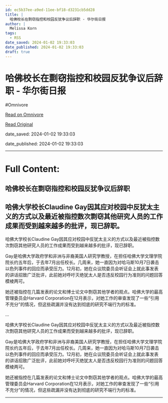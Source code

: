 ```yaml
---
id: ec5b37ee-a9ed-11ee-bf18-d3231cb5dd28
title: |
  哈佛校长在剽窃指控和校园反犹争议后辞职 - 华尔街日报
author: |
  Melissa Korn
tags:
  - RSS
date_saved: 2024-01-02 19:33:03
date_published: 2024-01-02 19:33:03
draft: true
---
```


# 哈佛校长在剽窃指控和校园反犹争议后辞职 - 华尔街日报
#Omnivore

[Read on Omnivore](https://omnivore.app/me/-18ccd834c4b)

[Read Original](https://cn.wsj.com/amp/articles/%E5%93%88%E4%BD%9B%E6%A0%A1%E9%95%BF%E5%9C%A8%E5%89%BD%E7%AA%83%E6%8C%87%E6%8E%A7%E5%92%8C%E6%A0%A1%E5%9B%AD%E5%8F%8D%E7%8A%B9%E4%BA%89%E8%AE%AE%E5%90%8E%E8%BE%9E%E8%81%8C-fd1d6f88)

date_saved: 2024-01-02 19:33:03

date_published: 2024-01-02 19:33:03

--- 

# Full Content: 

##  哈佛校长在剽窃指控和校园反犹争议后辞职

## 哈佛大学校长Claudine Gay因其应对校园中反犹太主义的方式以及最近被指控数次剽窃其他研究人员的工作成果而受到越来越多的批评，现已辞职。

哈佛大学校长Claudine Gay因其应对校园中反犹太主义的方式以及最近被指控数次剽窃其他研究人员的工作成果而受到越来越多的批评，现已辞职。

Gay是哈佛大学政府学和非洲与非裔美国人研究学教授，在担任哈佛大学文理学院院长约五年后，于去年7月出任校长。几周来，她一直因为对哈马斯10月7日袭击以色列事件的回应而承受压力。12月初，她在众议院委员会听证会上就此事发表的讲话招致广泛批评，此前她对呼吁灭绝犹太人是否违反校园行为准则的问题回答模棱两可。

她还被指控在几篇发表的论文和博士论文中剽窃其他学者的观点。哈佛大学的最高管理委员会Harvard Corporation在12月表示，对她工作的审查发现了一些“引用不充分”的情况，但这些疏漏并没有达到彻底的研究不端行为的标准。

...

哈佛大学校长Claudine Gay因其应对校园中反犹太主义的方式以及最近被指控数次剽窃其他研究人员的工作成果而受到越来越多的批评，现已辞职。

Gay是哈佛大学政府学和非洲与非裔美国人研究学教授，在担任哈佛大学文理学院院长约五年后，于去年7月出任校长。几周来，她一直因为对哈马斯10月7日袭击以色列事件的回应而承受压力。12月初，她在众议院委员会听证会上就此事发表的讲话招致广泛批评，此前她对呼吁灭绝犹太人是否违反校园行为准则的问题回答模棱两可。

她还被指控在几篇发表的论文和博士论文中剽窃其他学者的观点。哈佛大学的最高管理委员会Harvard Corporation在12月表示，对她工作的审查发现了一些“引用不充分”的情况，但这些疏漏并没有达到彻底的研究不端行为的标准。

---

